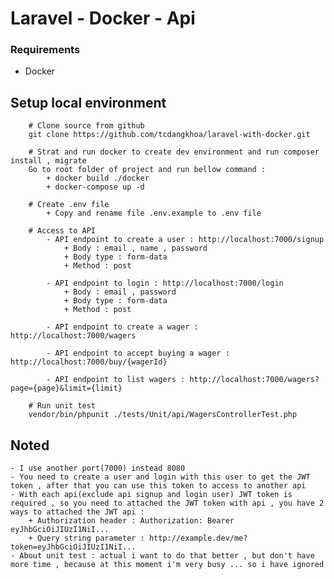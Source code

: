 # Laravel - Docker - Api

### Requirements
 - Docker

## Setup local environment
```
    # Clone source from github
    git clone https://github.com/tcdangkhoa/laravel-with-docker.git

    # Strat and run docker to create dev environment and run composer install , migrate
    Go to root folder of project and run bellow command : 
        + docker build ./docker
        + docker-compose up -d

    # Create .env file
        + Copy and rename file .env.example to .env file

    # Access to API
        - API endpoint to create a user : http://localhost:7000/signup
            + Body : email , name , password
            + Body type : form-data
            + Method : post

        - API endpoint to login : http://localhost:7000/login
            + Body : email , password
            + Body type : form-data
            + Method : post

        - API endpoint to create a wager : http://localhost:7000/wagers

        - API endpoint to accept buying a wager : http://localhost:7000/buy/{wagerId}

        - API endpoint to list wagers : http://localhost:7000/wagers?page={page}&limit={limit}

    # Run unit test
    vendor/bin/phpunit ./tests/Unit/api/WagersControllerTest.php

```

## Noted
    - I use another port(7000) instead 8080
    - You need to create a user and login with this user to get the JWT token , after that you can use this token to access to another api
    - With each api(exclude api signup and login user) JWT token is required , so you need to attached the JWT token with api , you have 2 ways to attached the JWT api : 
        + Authorization header : Authorization: Bearer eyJhbGciOiJIUzI1NiI...
        + Query string parameter : http://example.dev/me?token=eyJhbGciOiJIUzI1NiI...
    - About unit test : actual i want to do that better , but don't have more time , because at this moment i'm very busy ... so i have ignored